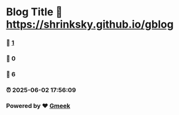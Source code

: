 # Blog Title :link: https://shrinksky.github.io/gblog 
### :page_facing_up: [1](https://shrinksky.github.io/gblog/tag.html) 
### :speech_balloon: 0 
### :hibiscus: 6 
### :alarm_clock: 2025-06-02 17:56:09 
### Powered by :heart: [Gmeek](https://github.com/Meekdai/Gmeek)
